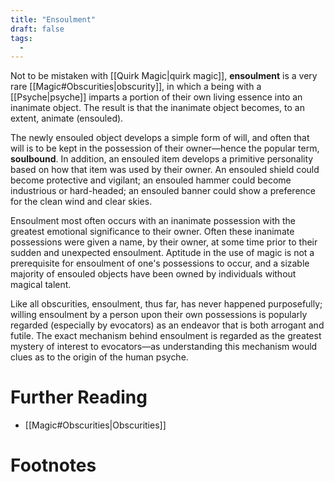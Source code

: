```yaml
---
title: "Ensoulment"
draft: false
tags:
  - 
---
```


Not to be mistaken with [[Quirk Magic|quirk magic]], **ensoulment** is a very rare [[Magic#Obscurities|obscurity]], in which a being with a [[Psyche|psyche]] imparts a portion of their own living essence into an inanimate object. The result is that the inanimate object becomes, to an extent, animate (ensouled). 

The newly ensouled object develops a simple form of will, and often that will is to be kept in the possession of their owner—hence the popular term, **soulbound**. In addition, an ensouled item develops a primitive personality based on how that item was used by their owner. An ensouled shield could become protective and vigilant; an ensouled hammer could become industrious or hard-headed; an ensouled banner could show a preference for the clean wind and clear skies.

Ensoulment most often occurs with an inanimate possession with the greatest emotional significance to their owner. Often these inanimate possessions were given a name, by their owner, at some time prior to their sudden and unexpected ensoulment. Aptitude in the use of magic is not a prerequisite for ensoulment of one's possessions to occur, and a sizable majority of ensouled objects have been owned by individuals without magical talent. 

Like all obscurities, ensoulment, thus far, has never happened purposefully; willing ensoulment by a person upon their own possessions is popularly regarded (especially by evocators) as an endeavor that is both arrogant and futile. The exact mechanism behind ensoulment is regarded as the greatest mystery of interest to evocators—as understanding this mechanism would clues as to the origin of the human psyche.

# Further Reading
- [[Magic#Obscurities|Obscurities]]

# Footnotes
